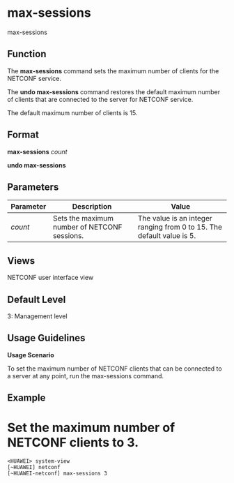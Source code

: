 max-sessions
============

max-sessions

Function
--------



The **max-sessions** command sets the maximum number of clients for the NETCONF service.

The **undo max-sessions** command restores the default maximum number of clients that are connected to the server for NETCONF service.



The default maximum number of clients is 15.


Format
------

**max-sessions** *count*

**undo max-sessions**


Parameters
----------

| Parameter | Description | Value |
| --- | --- | --- |
| *count* | Sets the maximum number of NETCONF sessions. | The value is an integer ranging from 0 to 15. The default value is 5. |



Views
-----

NETCONF user interface view


Default Level
-------------

3: Management level


Usage Guidelines
----------------

**Usage Scenario**

To set the maximum number of NETCONF clients that can be connected to a server at any point, run the max-sessions command.


Example
-------

# Set the maximum number of NETCONF clients to 3.
```
<HUAWEI> system-view
[~HUAWEI] netconf
[~HUAWEI-netconf] max-sessions 3

```